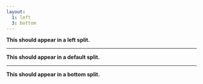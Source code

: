 ```yaml
---
layout:
  1: left
  3: bottom
---
```


**This should appear in a left split.**

---

**This should appear in a default split.**

---

**This should appear in a bottom split.**
